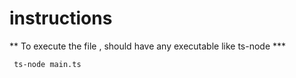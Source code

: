 
# instructions


** To execute the file , should have any executable like ts-node ***

     ts-node main.ts


